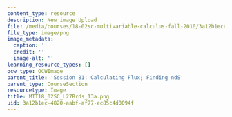 ```yaml
---
content_type: resource
description: New image Upload
file: /media/courses/18-02sc-multivariable-calculus-fall-2010/3a12b1ec4820aabfaf77ec85c4d0094f_MIT18_02SC_L27Brds_13a.png
file_type: image/png
image_metadata:
  caption: ''
  credit: ''
  image-alt: ''
learning_resource_types: []
ocw_type: OCWImage
parent_title: 'Session 81: Calculating Flux; Finding ndS'
parent_type: CourseSection
resourcetype: Image
title: MIT18_02SC_L27Brds_13a.png
uid: 3a12b1ec-4820-aabf-af77-ec85c4d0094f
---
```

